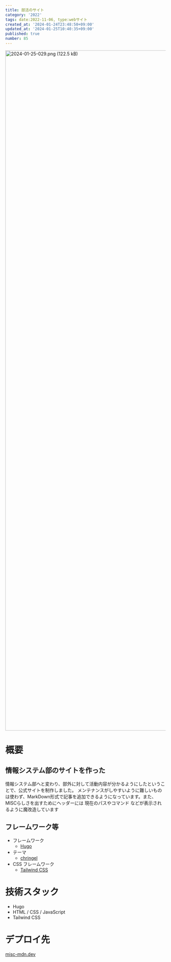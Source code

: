 ```yaml
---
title: 部活のサイト
category: '2022'
tags: date:2022-11-06, type:webサイト
created_at: '2024-01-24T23:48:50+09:00'
updated_at: '2024-01-25T10:40:35+09:00'
published: true
number: 85
---
```


<img width="2128" alt="2024-01-25-029.png (122.5 kB)" src="https://img.esa.io/uploads/production/attachments/21347/2024/01/25/148142/a58cd4d1-8422-4cb5-9789-7e8f76886cf9.png">


# 概要
## 情報システム部のサイトを作った
情報システム部へと変わり、部外に対して活動内容が分かるようにしたということで、公式サイトを制作しました。
メンテナンスがしやすいように難しいものは使わず、MarkDown形式で記事を追加できるようになっています。また、MISCらしさを出すためにヘッダーには 現在のパスやコマンド などが表示されるように魔改造しています

## フレームワーク等
- フレームワーク
  - [Hugo](https://gohugo.io/)
- テーマ
  - [chringel](https://themes.gohugo.io/themes/chringel-hugo-theme/)
- CSS フレームワーク
  - [Tailwind CSS](https://tailwindcss.com/)

# 技術スタック
- Hugo
- HTML / CSS / JavaScript
- Tailwind CSS

# デプロイ先
[misc-mdn.dev](https://misc-mdn.dev/)

